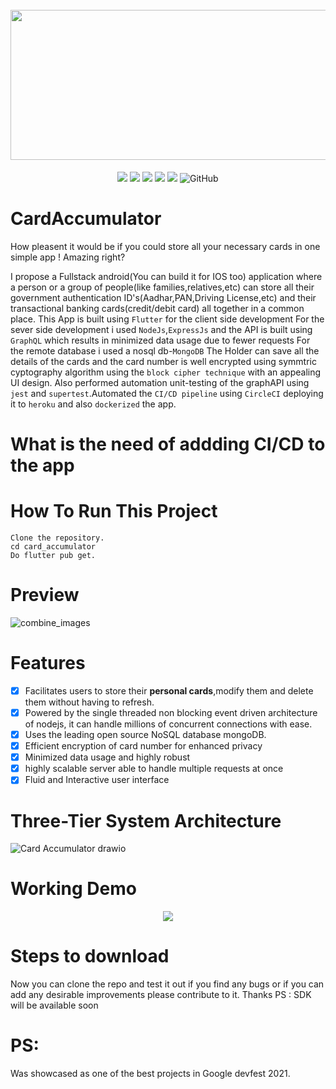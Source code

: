 <h1 align="center" xmlns="http://www.w3.org/1999/html">
  <br>
   <img src="https://user-images.githubusercontent.com/64373963/158184057-2a3e2f03-9e40-4af3-8334-edb11ca5c85a.png" width=520 height=240 />
  <br>
</h1>


<p align="center">
  <img src="https://img.shields.io/github/repo-size/Shantanu66/CardAccumulator?color=purple">
  <img src="https://img.shields.io/github/stars/Shantanu66/CardAccumulator?color=%23&logo=flutter">
  <img src="https://img.shields.io/npm/v/node?color=%23ff0000&logo=Node.js">
  <img src="https://img.shields.io/maintenance/no/2022">
  <img src="https://img.shields.io/github/commit-activity/y/Shantanu66/CardAccumulator?color=%23ff3&logo=commit">
  <img alt="GitHub" src="https://img.shields.io/github/license/Shantanu66/CardAccumulator?color=cyan">
</p>

# CardAccumulator 

How pleasent it would be if you could store all your necessary cards in one simple app ! Amazing right?

I propose a Fullstack android(You can  build it for IOS too) application where a person or a group of people(like families,relatives,etc) can store all their government authentication ID's(Aadhar,PAN,Driving License,etc) and their transactional banking cards(credit/debit card) all together in a common place.
This App is built using `Flutter` for the client side development
For the sever side development i used `NodeJs`,`ExpressJs` and the API is built using `GraphQL` which results in minimized data usage due to fewer requests
For the remote database i used a nosql db-`MongoDB`
The Holder can save all the details of the cards and the card number is well encrypted using symmtric cyptography algorithm using the `block cipher technique` with an appealing UI design.
Also performed automation unit-testing of the graphAPI using `jest` and `supertest`.Automated the `CI/CD pipeline` using `CircleCI` deploying it to `heroku` and also `dockerized` the app.
# What is the need of addding CI/CD to the app

# How To Run This Project

    Clone the repository.
    cd card_accumulator
    Do flutter pub get.

# Preview
![combine_images](https://user-images.githubusercontent.com/64373963/158635341-64d23acf-9f95-45dd-af95-ac97056f6e44.png)
# Features

- [x] Facilitates users to store their <strong>personal cards</strong>,modify them and delete them without having to refresh.<br/>
- [x] Powered by the single threaded non blocking event driven architecture of nodejs, it can handle millions of concurrent connections with ease. 
- [x] Uses the leading open source NoSQL database mongoDB.<br />
- [x] Efficient encryption of card number for enhanced privacy <br />
- [x] Minimized data usage and highly robust<br />
- [x] highly scalable server able to handle multiple requests at once<br />
- [x] Fluid and Interactive user interface<br />

# Three-Tier System Architecture
![Card Accumulator drawio](https://user-images.githubusercontent.com/64373963/187998385-462b9f1b-ff40-4cf3-9455-ddd796005ae9.png)


# Working Demo
<p align="center">
  
   <img src="https://user-images.githubusercontent.com/64373963/183901214-f366aa06-02e8-4660-9b84-5e5adf7800ed.gif">
  
</p>


# Steps to download

Now you can clone the repo and test it out if you find any bugs or if you can add any desirable improvements please contribute to it.
Thanks
PS : SDK will be available soon

# PS:

Was showcased as one of the best projects in Google devfest 2021.
